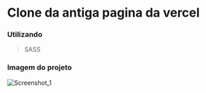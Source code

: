# Clone da antiga pagina da vercel

### Utilizando 
 >SASS

### Imagem do projeto


![Screenshot_1](https://user-images.githubusercontent.com/86238635/160293133-41590ca8-dcd7-49ac-827d-3bb466cb9028.png)

